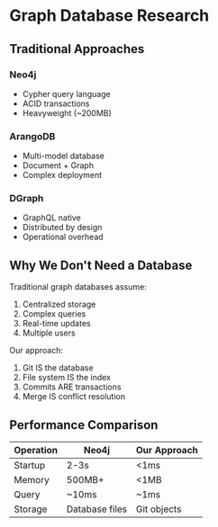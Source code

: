 # Graph Database Research

## Traditional Approaches

### Neo4j
- Cypher query language
- ACID transactions
- Heavyweight (~200MB)

### ArangoDB
- Multi-model database
- Document + Graph
- Complex deployment

### DGraph
- GraphQL native
- Distributed by design
- Operational overhead

## Why We Don't Need a Database

Traditional graph databases assume:
1. Centralized storage
2. Complex queries
3. Real-time updates
4. Multiple users

Our approach:
1. Git IS the database
2. File system IS the index
3. Commits ARE transactions
4. Merge IS conflict resolution

## Performance Comparison

| Operation | Neo4j | Our Approach |
|-----------|-------|--------------|
| Startup | 2-3s | <1ms |
| Memory | 500MB+ | <1MB |
| Query | ~10ms | ~1ms |
| Storage | Database files | Git objects |